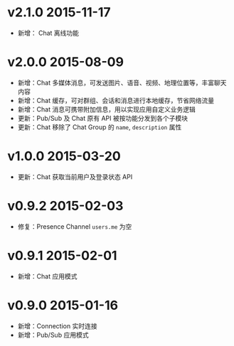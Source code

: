 # v2.1.0 2015-11-17
- 新增： Chat 离线功能

# v2.0.0 2015-08-09

- 新增：Chat 多媒体消息，可发送图片、语音、视频、地理位置等，丰富聊天内容
- 新增：Chat 缓存，可对群组、会话和消息进行本地缓存，节省网络流量
- 新增：Chat 消息可携带附加信息，用以实现应用自定义业务逻辑
- 更新：Pub/Sub 及 Chat 原有 API 被按功能分发到各个子模块
- 更新：Chat 移除了 Chat Group 的 `name`, `description` 属性

# v1.0.0 2015-03-20

- 更新：Chat 获取当前用户及登录状态 API

# v0.9.2 2015-02-03

- 修复：Presence Channel `users.me` 为空

# v0.9.1 2015-02-01

- 新增：Chat 应用模式

# v0.9.0 2015-01-16

- 新增：Connection 实时连接
- 新增：Pub/Sub 应用模式
